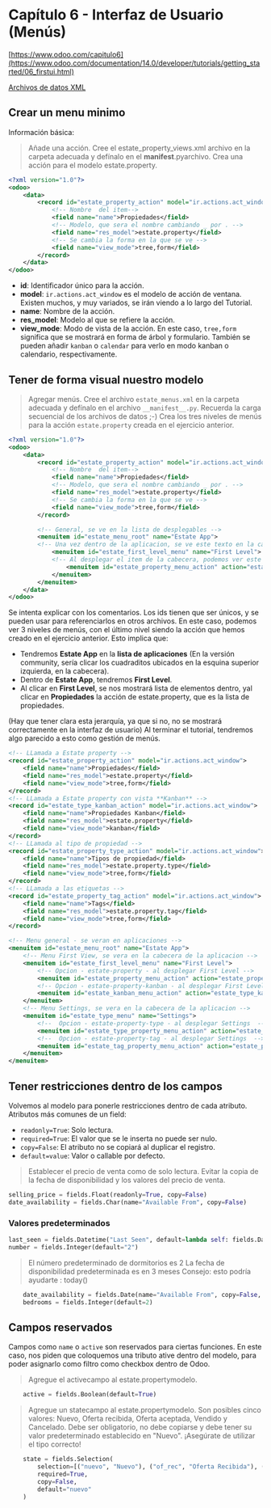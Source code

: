 # Capítulo 6 - Interfaz de Usuario (Menús)

[https://www.odoo.com/capitulo6](https://www.odoo.com/documentation/14.0/developer/tutorials/getting_started/06_firstui.html)

[Archivos de datos XML](https://www-odoo-com.translate.goog/documentation/14.0/developer/reference/addons/data.html?_x_tr_sl=auto&_x_tr_tl=en&_x_tr_hl=en#reference-data)

## Crear un menu minimo

Información básica:

> Añade una acción.
> Cree el estate_property_views.xml archivo en la carpeta adecuada y defínalo en el **manifest**.pyarchivo.
> Crea una acción para el modelo estate.property.

```xml
<?xml version="1.0"?>
<odoo>
    <data>
        <record id="estate_property_action" model="ir.actions.act_window">
            <!-- Nombre  del item-->
            <field name="name">Propiedades</field>
            <!-- Modelo, que sera el nombre cambiando _ por . -->
            <field name="res_model">estate.property</field>
            <!-- Se cambia la forma en la que se ve -->
            <field name="view_mode">tree,form</field>
        </record>
    </data>
</odoo>
```

* **id**: Identificador único para la acción.
* **model**: `ir.actions.act_window` es el modelo de acción de ventana. Existen muchos, y muy variados, se irán viendo a lo largo del Tutorial.
* **name**: Nombre de la acción.
* **res_model**: Modelo al que se refiere la acción.
* **view_mode**: Modo de vista de la acción. En este caso, `tree,form` significa que se mostrará en forma de árbol y formulario. También se pueden añadir `kanban` o `calendar` para verlo en modo kanban o calendario, respectivamente.

## Tener de forma visual nuestro modelo

> Agregar menús.
> Cree el archivo `estate_menus.xml` en la carpeta adecuada y defínalo en el archivo `__manifest__.py`. Recuerda la carga secuencial de los archivos de datos ;-)
> Crea los tres niveles de menús para la acción `estate.property` creada en el ejercicio anterior.

```xml
<?xml version="1.0"?>
<odoo>
    <data>
        <record id="estate_property_action" model="ir.actions.act_window">
            <!-- Nombre  del item-->
            <field name="name">Propiedades</field>
            <!-- Modelo, que sera el nombre cambiando _ por . -->
            <field name="res_model">estate.property</field>
            <!-- Se cambia la forma en la que se ve -->
            <field name="view_mode">tree,form</field>
        </record>

        <!-- General, se ve en la lista de desplegables -->
        <menuitem id="estate_menu_root" name="Estate App">
        <!-- Una vez dentro de la aplicacion, se ve este texto en la cabecera -->
            <menuitem id="estate_first_level_menu" name="First Level">
            <!-- Al desplegar el item de la cabecera, podemos ver este (es, en esencia, un alias de la accion tal que record.id = menuitem.action) -->
                <menuitem id="estate_property_menu_action" action="estate_property_action"/>
            </menuitem>
        </menuitem>
    </data>
</odoo>
```

Se intenta explicar con los comentarios.
Los ids tienen que ser únicos, y se pueden usar para referenciarlos en otros archivos.
En este caso, podemos ver 3 niveles de menús, con el último nivel siendo la acción que hemos creado en el ejercicio anterior.
Esto implica que:

* Tendremos **Estate App** en la **lista de aplicaciones** (En la versión community, sería clicar los cuadraditos ubicados en la esquina superior izquierda, en la cabecera).
* Dentro de **Estate App**, tendremos **First Level**.
* Al clicar en **First Level**, se nos mostrará lista de elementos dentro, yal clicar en **Propiedades** la acción de estate.property, que es la lista de propiedades.

(Hay que tener clara esta jerarquía, ya que si no, no se mostrará correctamente en la interfaz de usuario) Al terminar el tutorial, tendremos algo parecido a esto como gestión de menús.

```xml
<!-- LLamada a Estate property -->
<record id="estate_property_action" model="ir.actions.act_window">
    <field name="name">Propiedades</field>
    <field name="res_model">estate.property</field>
    <field name="view_mode">tree,form</field>
</record>
<!-- LLamada a Estate property con vista **Kanban** -->
<record id="estate_type_kanban_action" model="ir.actions.act_window">
    <field name="name">Propiedades Kanban</field>
    <field name="res_model">estate.property</field>
    <field name="view_mode">kanban</field>
</record>
<!-- LLamada al tipo de propiedad -->
<record id="estate_property_type_action" model="ir.actions.act_window">
    <field name="name">Tipos de propiedad</field>
    <field name="res_model">estate.property.type</field>
    <field name="view_mode">tree,form</field>
</record>
<!-- LLamada a las etiquetas -->
<record id="estate_property_tag_action" model="ir.actions.act_window">
    <field name="name">Tags</field>
    <field name="res_model">estate.property.tag</field>
    <field name="view_mode">tree,form</field>
</record>

<!-- Menu general - se veran en aplicaciones -->
<menuitem id="estate_menu_root" name="Estate App">
    <!-- Menu First View, se vera en la cabecera de la aplicacion -->
    <menuitem id="estate_first_level_menu" name="First Level">
        <!-- Opcion - estate-property - al desplegar First Level -->
        <menuitem id="estate_property_menu_action" action="estate_property_action"/>
        <!-- Opcion - estate-property-kanban - al desplegar First Level -->
        <menuitem id="estate_kanban_menu_action" action="estate_type_kanban_action"/>
    </menuitem>
    <!-- Menu Settings, se vera en la cabecera de la aplicacion -->
    <menuitem id="estate_type_menu" name="Settings">
        <!--  Opcion - estate-property-type - al desplegar Settings  -->
        <menuitem id="estate_type_property_menu_action" action="estate_property_type_action"/>
        <!--  Opcion - estate-property-tag - al desplegar Settings  -->
        <menuitem id="estate_tag_property_menu_action" action="estate_property_tag_action"/>
    </menuitem>
</menuitem>
```

## Tener restricciones dentro de los campos

Volvemos al modelo para ponerle restricciones dentro de cada atributo.
Atributos más comunes de un field:

- `readonly=True`: Solo lectura.
- `required=True`: El valor que se le inserta no puede ser nulo.
- `copy=False`: El atributo no se copiará al duplicar el registro.
- `default=value`: Valor o callable por defecto.

> Establecer el precio de venta como de solo lectura.
> Evitar la copia de la fecha de disponibilidad y los valores del precio de venta.

```python
selling_price = fields.Float(readonly=True, copy=False)
date_availability = fields.Char(name="Available From", copy=False)
```

### Valores predeterminados

```python
last_seen = fields.Datetime("Last Seen", default=lambda self: fields.Datetime.now())
number = fields.Integer(default="2")
```

> El número predeterminado de dormitorios es 2
> La fecha de disponibilidad predeterminada es en 3 meses
> Consejo: esto podría ayudarte : today()

```python
    date_availability = fields.Date(name="Available From", copy=False, default=lambda self: fields.date.today() + timedelta(days=92))
    bedrooms = fields.Integer(default=2)
```

## Campos reservados

Campos como `name` o `active` son reservados para ciertas funciones.
En este caso, nos piden que coloquemos una tributo ative dentro del modelo, para poder asignarlo como filtro como checkbox dentro de Odoo.

> Agregue el activecampo al estate.propertymodelo.

```python
    active = fields.Boolean(default=True)
```

> Agregue un statecampo al estate.propertymodelo. Son posibles cinco valores: Nuevo, Oferta recibida, Oferta aceptada, Vendido y Cancelado. Debe ser obligatorio, no debe copiarse y debe tener su valor predeterminado establecido en "Nuevo".
> ¡Asegúrate de utilizar el tipo correcto!

```python
    state = fields.Selection(
        selection=[("nuevo", "Nuevo"), ("of_rec", "Oferta Recibida"), ("of_ace", "Oferta Aceptada"), ("vendido", "Vendido"), ("cancelado", "Cancelado")],
        required=True,
        copy=False,
        default="nuevo"
    )
```
